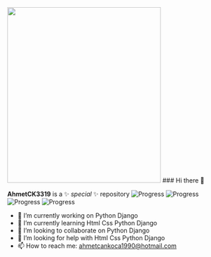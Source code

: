 <img src="https://cdn.pixabay.com/photo/2023/02/14/23/53/ai-generated-7790616_960_720.jpg" width="350" height="400">
### Hi there 👋

**AhmetCK3319** is a ✨ _special_ ✨ repository 
![Progress](https://progress-bar.dev/65/?title=Python)
![Progress](https://progress-bar.dev/10/?title=DJANGO)
![Progress](https://progress-bar.dev/85/?title=HTML)
![Progress](https://progress-bar.dev/75/?title=CSS)
- 🔭 I’m currently working on Python Django
- 🌱 I’m currently learning Html Css Python Django
- 👯 I’m looking to collaborate on Python Django
- 🤔 I’m looking for help with Html Css  Python Django
- 📫 How to reach me: ahmetcankoca1990@hotmail.com


